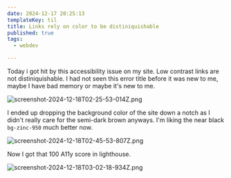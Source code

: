```yaml
---
date: 2024-12-17 20:25:13
templateKey: til
title: Links rely on color to be distiniquishable
published: true
tags:
  - webdev

---
```


Today i got hit by this accessibility issue on my site.  Low contrast links are
not distiniquishable.  I had not seen this error title before it was new to me,
maybe I have bad memory or maybe it's new to me.

![screenshot-2024-12-18T02-25-53-014Z.png](https://dropper.wayl.one/api/file/24b4e31f-60db-47b8-b67c-07c4d4b6fb71.webp)

I ended up dropping the background color of the site down a notch as I didn't
really care for the semi-dark brown anyways.  I'm liking the near black
`bg-zinc-950` much better now.

![screenshot-2024-12-18T02-45-53-807Z.png](https://dropper.wayl.one/api/file/8b4f2087-3f24-4212-ad00-74f294aff114.webp)

Now I got that 100 A11y score in lighthouse.

![screenshot-2024-12-18T03-02-18-934Z.png](https://dropper.wayl.one/api/file/17497676-3730-4875-9e10-c6d121ba537a.webp)
